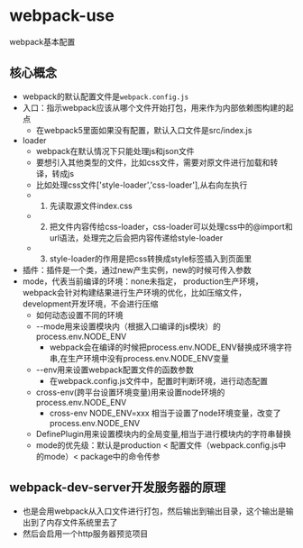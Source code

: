 # webpack-use
webpack基本配置
## 核心概念
- webpack的默认配置文件是`webpack.config.js`
- 入口：指示webpack应该从哪个文件开始打包，用来作为内部依赖图构建的起点
    - 在webpack5里面如果没有配置，默认入口文件是src/index.js
- loader
    - webpack在默认情况下只能处理js和json文件
    - 要想引入其他类型的文件，比如css文件，需要对原文件进行加载和转译，转成js
    - 比如处理css文件['style-loader','css-loader'],从右向左执行
    - 1. 先读取源文件index.css
    - 2. 把文件内容传给css-loader，css-loader可以处理css中的@import和url语法，处理完之后会把内容传递给style-loader
    - 3. style-loader的作用是把css转换成style标签插入到页面里
- 插件：插件是一个类，通过new产生实例，new的时候可传入参数
- mode，代表当前编译的环境：none未指定， production生产环境，webpack会针对构建结果进行生产环境的优化，比如压缩文件，development开发环境，不会进行压缩
    - 如何动态设置不同的环境
    -  --mode用来设置模块内（根据入口编译的js模块）的process.env.NODE_ENV
         - webpack会在编译的时候把process.env.NODE_ENV替换成环境字符串,在生产环境中没有process.env.NODE_ENV变量
    -  --env用来设置webpack配置文件的函数参数
        - 在webpack.config.js文件中，配置时判断环境，进行动态配置
    -  cross-env(跨平台设置环境变量)用来设置node环境的process.env.NODE_ENV
        - cross-env NODE_ENV=xxx 相当于设置了node环境变量，改变了process.env.NODE_ENV
    -  DefinePlugin用来设置模块内的全局变量,相当于进行模块内的字符串替换
    - mode的优先级：默认是production < 配置文件（webpack.config.js中的mode）< package中的命令传参
## webpack-dev-server开发服务器的原理
- 也是会用webpack从入口文件进行打包，然后输出到输出目录，这个输出是输出到了内存文件系统里去了
- 然后会启用一个http服务器预览项目


